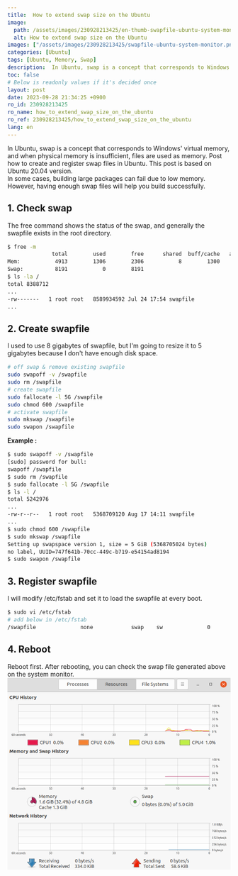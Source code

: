 ```yaml
---
title:  How to extend swap size on the Ubuntu
image:
  path: /assets/images/230928213425/en-thumb-swapfile-ubuntu-system-monitor.png
  alt: How to extend swap size on the Ubuntu
images: ["/assets/images/230928213425/swapfile-ubuntu-system-monitor.png"]
categories: [Ubuntu]
tags: [Ubuntu, Memory, Swap]
description:  In Ubuntu, swap is a concept that corresponds to Windows' virtual memory, and when physical memory is insufficient, files are used as memory. Post how to create and register swap files in Ubuntu. This post is based on Ubuntu 20.04 version. In some cases, building large packages can fail due to low memory. However, having enough swap files will help you build successfully.
toc: false
# Below is readonly values if it's decided once
layout: post
date: 2023-09-28 21:34:25 +0900
ro_id: 230928213425
ro_name: how_to_extend_swap_size_on_the_ubuntu
ro_ref: 230928213425/how_to_extend_swap_size_on_the_ubuntu
lang: en
---
```

In Ubuntu, swap is a concept that corresponds to Windows' virtual memory, and when physical memory is insufficient, files are used as memory. Post how to create and register swap files in Ubuntu. This post is based on Ubuntu 20.04 version.  
In some cases, building large packages can fail due to low memory. However, having enough swap files will help you build successfully.  
## 1. Check swap
The free command shows the status of the swap, and generally the swapfile exists in the root directory.  

```bash
$ free -m
              total        used        free      shared  buff/cache   available
Mem:           4913        1306        2306           8        1300        3359
Swap:          8191           0        8191
$ ls -la /
total 8388712
...
-rw-------   1 root root   8589934592 Jul 24 17:54 swapfile
...
```
## 2. Create swapfile
I used to use 8 gigabytes of swapfile, but I'm going to resize it to 5 gigabytes because I don't have enough disk space.  

```bash
# off swap & remove existing swapfile 
sudo swapoff -v /swapfile
sudo rm /swapfile
# create swapfile 
sudo fallocate -l 5G /swapfile
sudo chmod 600 /swapfile 
# activate swapfile
sudo mkswap /swapfile
sudo swapon /swapfile
```
**Example :**  

```bash
$ sudo swapoff -v /swapfile
[sudo] password for bull: 
swapoff /swapfile
$ sudo rm /swapfile
$ sudo fallocate -l 5G /swapfile
$ ls -l /
total 5242976
...
-rw-r--r--   1 root root   5368709120 Aug 17 14:11 swapfile
...
$ sudo chmod 600 /swapfile 
$ sudo mkswap /swapfile
Setting up swapspace version 1, size = 5 GiB (5368705024 bytes)
no label, UUID=747f641b-70cc-449c-b719-e54154ad8194
$ sudo swapon /swapfile
```
## 3. Register swapfile
I will modify /etc/fstab and set it to load the swapfile at every boot.  

```bash
$ sudo vi /etc/fstab    
# add below in /etc/fstab
/swapfile              none            swap    sw              0       0
```
## 4. Reboot
Reboot first. After rebooting, you can check the swap file generated above on the system monitor.  
![swapfile-ubuntu-system-monitor](/assets/images/230928213425/swapfile-ubuntu-system-monitor.png)  
